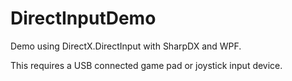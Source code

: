 # DirectInputDemo
Demo using DirectX.DirectInput with SharpDX and WPF.

This requires a USB connected game pad or joystick input device.
